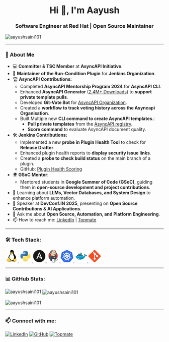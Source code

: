 <h1 align="center">Hi 👋, I'm Aayush</h1>
<h3 align="center">Software Engineer at Red Hat | Open Source Maintainer </h3>

<p align="left"> <img src="https://komarev.com/ghpvc/?username=aayushsaini101&label=Profile%20views&color=0e75b6&style=flat" alt="aayushsaini101" /> </p>

---

### 🚀 About Me
- 💻 **Committer & TSC Member** at **AsyncAPI Initiative**.
- 🔧 **Maintainer of the Run-Condition Plugin** for **Jenkins Organization**.
- 🏆 **AsyncAPI Contributions:**
  - Completed **AsyncAPI Mentorship Program 2024** for **AsyncAPI CLI**.
  - Enhanced **AsyncAPI Generator** ([2.4M+ Downloads](https://github.com/asyncapi/generator)) to **support private template pulls**.
  - Developed **Git-Vote Bot** for [AsyncAPI Organization](https://github.com/asyncapi).
  - Created a **workflow to track voting history across the Asyncapi Organisation**.
  - Built Multiple new **CLI command to create AsyncAPI templates**.:
    - **Pull private templates** from the [AsyncAPI registry](https://github.com/asyncapi/cli).
    - **Score command** to evaluate AsyncAPI document quality.
- 🛠 **Jenkins Contributions:**
  - Implemented a new **probe in Plugin Health Tool** to check for **Release Drafter**.
  - Enhanced plugin health reports to **display security issue links**.
  - Created a **probe to check build status** on the main branch of a plugin.
  - GitHub: [Plugin Health Scoring](https://github.com/jenkins-infra/plugin-health-scoring)
- 🌍 **GSoC Mentor**:
  - Mentored students in **Google Summer of Code (GSoC)**, guiding them in **open-source development and project contributions**.
- 🌱 Learning about **LLMs, Vector Databases, and System Design** to enhance platform automation.
- 🎤 Speaker at **DevConf.IN 2025**, presenting on **Open Source Contributions & AI Applications**.
- 💬 Ask me about **Open Source, Automation, and Platform Engineering**.
- 📫 How to reach me: [LinkedIn](https://www.linkedin.com/in/aayush-saini-0a25931b1/) | [Topmate](https://topmate.io/aayush_saini)

---

<h3 align="left">🛠 Tech Stack:</h3>
<p align="left"> 
  <a href="https://www.linux.org/" target="_blank"> <img src="https://raw.githubusercontent.com/devicons/devicon/master/icons/linux/linux-original.svg" alt="linux" width="40" height="40"/> </a>
  <a href="https://www.python.org" target="_blank"> <img src="https://raw.githubusercontent.com/devicons/devicon/master/icons/python/python-original.svg" alt="python" width="40" height="40"/> </a> 
  <a href="https://www.ansible.com/" target="_blank"> <img src="https://raw.githubusercontent.com/devicons/devicon/master/icons/ansible/ansible-original.svg" alt="ansible" width="40" height="40"/> </a> 
  <a href="https://www.jenkins.io/" target="_blank"> <img src="https://raw.githubusercontent.com/devicons/devicon/master/icons/jenkins/jenkins-original.svg" alt="jenkins" width="40" height="40"/> </a> 
  <a href="https://kubernetes.io/" target="_blank"> <img src="https://raw.githubusercontent.com/devicons/devicon/master/icons/kubernetes/kubernetes-plain.svg" alt="kubernetes" width="40" height="40"/> </a> 
  <a href="https://www.docker.com/" target="_blank"> <img src="https://raw.githubusercontent.com/devicons/devicon/master/icons/docker/docker-original.svg" alt="docker" width="40" height="40"/> </a> 
  <a href="https://git-scm.com/" target="_blank"> <img src="https://raw.githubusercontent.com/devicons/devicon/master/icons/git/git-original.svg" alt="git" width="40" height="40"/> </a> 
</p>

---

<h3 align="left">📊 GitHub Stats:</h3>
<p><img align="left" src="https://github-readme-stats.vercel.app/api/top-langs?username=aayushsaini101&show_icons=true&locale=en&layout=compact" alt="aayushsaini101" /></p>
<p>&nbsp;<img align="center" src="https://github-readme-stats.vercel.app/api?username=aayushsaini101&show_icons=true&locale=en" alt="aayushsaini101" /></p>
<p><img align="center" src="https://github-readme-streak-stats.herokuapp.com/?user=aayushsaini101&" alt="aayushsaini101" /></p>

---

<h3 align="left">📫 Connect with me:</h3>
<p align="left">
<a href="https://www.linkedin.com/in/aayush-saini-0a25931b1/" target="blank"><img align="center" src="https://raw.githubusercontent.com/rahuldkjain/github-profile-readme-generator/master/src/images/icons/Social/linked-in-alt.svg" alt="LinkedIn" height="30" width="40" /></a>
<a href="https://github.com/AayushSaini9" target="blank"><img align="center" src="https://github.githubassets.com/images/modules/logos_page/GitHub-Mark.png" alt="GitHub" height="30" width="40" /></a>
<a href="https://topmate.io/aayush_saini" target="blank"><img align="center" src="https://cdn-icons-png.flaticon.com/512/3135/3135715.png" alt="Topmate" height="30" width="40" /></a>
</p>
